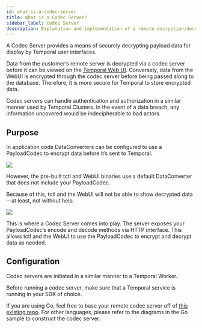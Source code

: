 ```yaml
---
id: what-is-a-codec-server
title: What is a Codec Server?
sidebar_label: Codec Server
description: Explanation and implementation of a remote encryption/decryption server.
---
```


A Codec Server provides a means of securely decrypting payload data for display by Temporal user interfaces.

Data from the customer’s remote server is decrypted via a codec server before it can be viewed on the [Temporal Web UI](/concepts/what-is-the-temporal-web-ui/). Conversely, data from the WebUI is encrypted through the codec server before being passed along to the database. Therefore, it is more secure for Temporal to store encrypted data.

Codec servers can handle authentication and authorization in a similar manner used by Temporal Clusters. In the event of a data breach, any information uncovered would be indecipherable to bad actors.

## Purpose

In application code DataConverters can be configured to use a PayloadCodec to encrypt data before it’s sent to Temporal.

![](/static/img/remote-codec-server-problem)

However, the pre-built tctl and WebUI binaries use a default DataConverter that does not include your PayloadCodec.

Because of this, tctl and the WebUI will not be able to show decrypted data—at least, not without help.

![](/static/img/remote-codec-server-solution)

This is where a Codec Server comes into play. The server exposes your PayloadCodec’s encode and decode methods via HTTP interface. This allows tctl and the WebUI to use the PayloadCodec to encrypt and decrypt data as needed.

## Configuration

Codec servers are initiated in a similar manner to a Temporal Worker.

Before running a codec server, make sure that a Temporal service is running in your SDK of choice.

If you are using Go, feel free to base your remote codec server off of [this existing repo](https://github.com/temporalio/samples-go). For other languages, please refer to the diagrams in the Go sample to construct the codec server.
